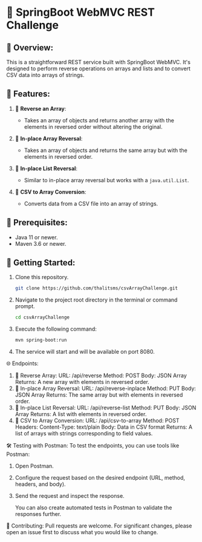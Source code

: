 # 🚀 SpringBoot WebMVC REST Challenge

## 📖 Overview:
This is a straightforward REST service built with SpringBoot WebMVC. It's designed to perform reverse operations on arrays and lists and to convert CSV data into arrays of strings.

## 🌟 Features:

1. 🔄 **Reverse an Array**:
    - Takes an array of objects and returns another array with the elements in reversed order without altering the original.

2. 🔄 **In-place Array Reversal**:
    - Takes an array of objects and returns the same array but with the elements in reversed order.

3. 🔄 **In-place List Reversal**:
    - Similar to in-place array reversal but works with a `java.util.List`.

4. 📄 **CSV to Array Conversion**:
    - Converts data from a CSV file into an array of strings.

## 🔧 Prerequisites:

- Java 11 or newer.
- Maven 3.6 or newer.

## 🚀 Getting Started:

1. Clone this repository.
   ```bash
   git clone https://github.com/thalitsms/csvArrayChallenge.git

2. Navigate to the project root directory in the terminal or command prompt.
   ```bash
   cd csvArrayChallenge
   
3. Execute the following command:
   ```bash
   mvn spring-boot:run
   
4. The service will start and will be available on port 8080.

🌐 Endpoints:
1. 🔄 Reverse Array:
URL: /api/reverse
Method: POST
Body: JSON Array
Returns: A new array with elements in reversed order.
2. 🔄 In-place Array Reversal:
URL: /api/reverse-inplace
Method: PUT
Body: JSON Array
Returns: The same array but with elements in reversed order.
3. 🔄 In-place List Reversal:
URL: /api/reverse-list
Method: PUT
Body: JSON Array
Returns: A list with elements in reversed order.
4. 📄 CSV to Array Conversion:
URL: /api/csv-to-array
Method: POST
Headers: Content-Type: text/plain
Body: Data in CSV format
Returns: A list of arrays with strings corresponding to field values.

🛠 Testing with Postman:
To test the endpoints, you can use tools like Postman:

1. Open Postman.
2. Configure the request based on the desired endpoint (URL, method, headers, and body).
3. Send the request and inspect the response.

    You can also create automated tests in Postman to validate the responses further.


🤝 Contributing:
Pull requests are welcome. For significant changes, please open an issue first to discuss what you would like to change.

